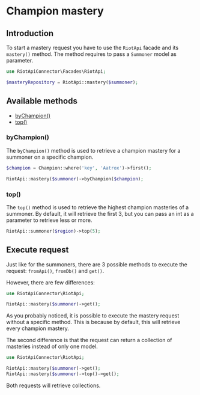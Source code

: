 # Champion mastery

## Introduction

To start a mastery request you have to use the `RiotApi` facade and its `mastery()` method. The method requires to pass a `Summoner` model as parameter.

```php
use RiotApiConnector\Facades\RiotApi;

$masteryRepository = RiotApi::mastery($summoner);
```

## Available methods

- [byChampion()](#bychampion)
- [top()](#top)

### byChampion()

The `byChampion()` method is used to retrieve a champion mastery for a summoner on a specific champion.

```php
$champion = Champion::where('key', 'Aatrox')->first();

RiotApi::mastery($summoner)->byChampion($champion);
```

### top()

The `top()` method is used to retrieve the highest champion masteries of a summoner. By default, it will retrieve the first 3, but you can pass an int as a parameter to retrieve less or more. 

```php
RiotApi::summoner($region)->top(5);
```

## Execute request

Just like for the summoners, there are 3 possible methods to execute the request: `fromApi()`, `fromDb()` and `get()`.

However, there are few differences:

```php
use RiotApiConnector\RiotApi;

RiotApi::mastery($summoner)->get();
```

As you probably noticed, it is possible to execute the mastery request without a specific method. This is because by default, this will retrieve every champion mastery.

The second difference is that the request can return a collection of masteries instead of only one model.

```php
use RiotApiConnector\RiotApi;

RiotApi::mastery($summoner)->get();
RiotApi::mastery($summoner)->top()->get();
```

Both requests will retrieve collections.
